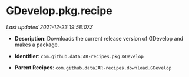 # GDevelop.pkg.recipe

_Last updated 2021-12-23 19:58:07Z_

- **Description**: Downloads the current release version of GDevelop and makes a package.

- **Identifier**: `com.github.dataJAR-recipes.pkg.GDevelop`

- **Parent Recipes**: `com.github.dataJAR-recipes.download.GDevelop`